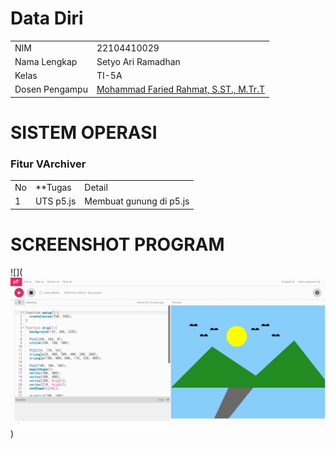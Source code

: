 # Data Diri

|  |  |
|--|--|
| NIM | 22104410029 |
| Nama Lengkap | Setyo Ari Ramadhan |
| Kelas | TI-5A |
| Dosen Pengampu | [Mohammad Faried Rahmat, S.ST., M.Tr.T](https://github.com/fariedrahmat) |

# SISTEM OPERASI
### Fitur VArchiver
|  |  |  |
|--|--|--|
|No| **Tugas | Detail |
| 1 | UTS p5.js | Membuat gunung di p5.js |

# SCREENSHOT PROGRAM
![](![Alt text](https://github.com/SetyoAriRamadhan/UTS-Grafika/blob/main/image.png))
